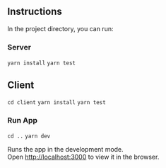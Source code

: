 ## Instructions

In the project directory, you can run:

### Server 

```yarn install```
```yarn test```

## Client

```cd client```
```yarn install```
```yarn test```

### Run App

```cd ..```
```yarn dev```

Runs the app in the development mode.<br>
Open [http://localhost:3000](http://localhost:3000) to view it in the browser.
